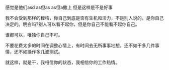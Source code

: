 感觉是他们asd as但as as但a撒上
但是这样是不是好事

我不会受到那样的桎梏，你自己到底是否有生机和活力，不是别人说的，是你自己决定的。明白吗?别人可以看不起你，但是你自己不能看不起你自己。

谁都可以，唯独你自己不可。

不要花费太多的时间在调整心情上，有时间去无所事事地想，还不如干多几件事情，还不如操作多几波测试。

就这样，就是干，我相信你的状态，我相信你的工作热情。